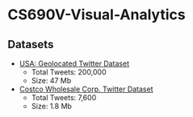 # CS690V-Visual-Analytics

## Datasets
* [USA: Geolocated Twitter Dataset](http://followthehashtag.com/datasets/free-twitter-dataset-usa-200000-free-usa-tweets/)
  - Total Tweets: 200,000
  - Size: 47 Mb
* [Costco Wholesale Corp. Twitter Dataset](http://followthehashtag.com/datasets/nasdaq-100-companies-free-twitter-dataset/)
  - Total Tweets: 7,600
  - Size: 1.8 Mb
